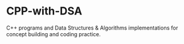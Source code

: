# CPP-with-DSA
C++ programs and Data Structures &amp; Algorithms implementations for concept building and coding practice.
